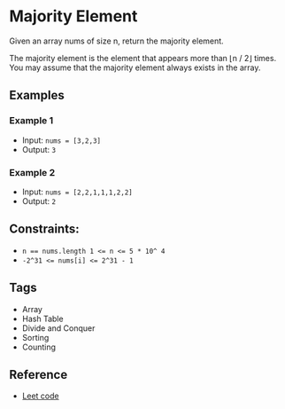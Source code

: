 # Majority Element

Given an array nums of size n, return the majority element.

The majority element is the element that appears more than ⌊n / 2⌋ times. You
may assume that the majority element always exists in the array.

## Examples
### Example 1

- Input: `nums = [3,2,3]`
- Output: `3`

### Example 2

- Input: `nums = [2,2,1,1,1,2,2]`
- Output: `2`

## Constraints:

- `n == nums.length 1 <= n <= 5 * 10^ 4`
- `-2^31 <= nums[i] <= 2^31 - 1`

## Tags
- Array
- Hash Table
- Divide and Conquer 
- Sorting
- Counting

## Reference
- [Leet code](https://leetcode.com/problems/majority-element/)